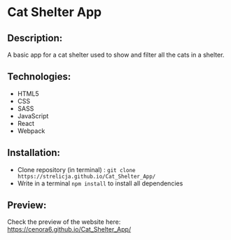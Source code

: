 # Cat Shelter App

## Description:
A basic app for a cat shelter used to show and filter all the cats in a shelter.

## Technologies:
- HTML5
- CSS
- SASS
- JavaScript
- React
- Webpack

## Installation:
- Clone repository (in terminal) : ```git clone https://strelicja.github.io/Cat_Shelter_App/```
- Write in a terminal ```npm install``` to install all dependencies

## Preview: 
Check the preview of the website here: https://cenora6.github.io/Cat_Shelter_App/
